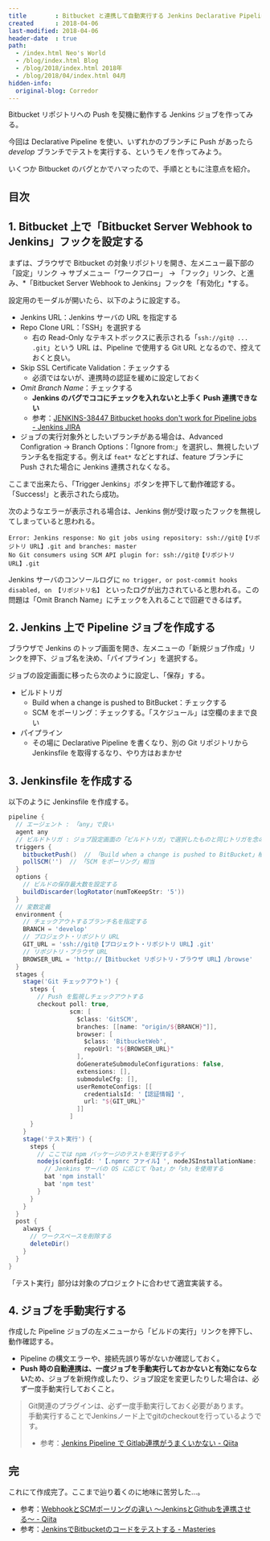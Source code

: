 ```yaml
---
title        : Bitbucket と連携して自動実行する Jenkins Declarative Pipeline ジョブの作り方
created      : 2018-04-06
last-modified: 2018-04-06
header-date  : true
path:
  - /index.html Neo's World
  - /blog/index.html Blog
  - /blog/2018/index.html 2018年
  - /blog/2018/04/index.html 04月
hidden-info:
  original-blog: Corredor
---
```


Bitbucket リポジトリへの Push を契機に動作する Jenkins ジョブを作ってみる。

今回は Declarative Pipeline を使い、いずれかのブランチに Push があったら *develop* ブランチでテストを実行する、というモノを作ってみよう。

いくつか Bitbucket のバグとかでハマったので、手順とともに注意点を紹介。

## 目次

## 1. Bitbucket 上で「Bitbucket Server Webhook to Jenkins」フックを設定する

まずは、ブラウザで Bitbucket の対象リポジトリを開き、左メニュー最下部の「設定」リンク → サブメニュー「ワークフロー」 → 「フック」リンク、と進み、*「Bitbucket Server Webhook to Jenkins」フックを「有効化」*する。

設定用のモーダルが開いたら、以下のように設定する。

- Jenkins URL：Jenkins サーバの URL を指定する
- Repo Clone URL：「SSH」を選択する
  - 右の Read-Only なテキストボックスに表示される「`ssh://git@ ... .git`」という URL は、Pipeline で使用する Git URL となるので、控えておくと良い。
- Skip SSL Certificate Validation：チェックする
  - 必須ではないが、連携時の認証を緩めに設定しておく
- *Omit Branch Name*：チェックする
  - **Jenkins のバグでココにチェックを入れないと上手く Push 連携できない**
  - 参考：[JENKINS-38447 Bitbucket hooks don't work for Pipeline jobs - Jenkins JIRA](https://issues.jenkins-ci.org/browse/JENKINS-38447#comment-316227)
- ジョブの実行対象外としたいブランチがある場合は、Advanced Configration → Branch Options：「Ignore from:」を選択し、無視したいブランチ名を指定する。例えば `feat*` などとすれば、feature ブランチに Push された場合に Jenkins 連携されなくなる。

ここまで出来たら、「Trigger Jenkins」ボタンを押下して動作確認する。「Success!」と表示されたら成功。

次のようなエラーが表示される場合は、Jenkins 側が受け取ったフックを無視してしまっていると思われる。

```
Error: Jenkins response: No git jobs using repository: ssh://git@【リポジトリ URL】.git and branches: master
No Git consumers using SCM API plugin for: ssh://git@【リポジトリ URL】.git
```

Jenkins サーバのコンソールログに `no trigger, or post-commit hooks disabled, on 【リポジトリ名】` といったログが出力されていると思われる。この問題は「Omit Branch Name」にチェックを入れることで回避できるはず。

## 2. Jenkins 上で Pipeline ジョブを作成する

ブラウザで Jenkins のトップ画面を開き、左メニューの「新規ジョブ作成」リンクを押下、ジョブ名を決め、「パイプライン」を選択する。

ジョブの設定画面に移ったら次のように設定し、「保存」する。

- ビルドトリガ
  - Build when a change is pushed to BitBucket：チェックする
  - SCM をポーリング：チェックする。「スケジュール」は空欄のままで良い
- パイプライン
  - その場に Declarative Pipeline を書くなり、別の Git リポジトリから Jenkinsfile を取得するなり、やり方はおまかせ

## 3. Jenkinsfile を作成する

以下のように Jenkinsfile を作成する。

```groovy
pipeline {
  // エージェント : 「any」で良い
  agent any
  // ビルドトリガ : ジョブ設定画面の「ビルドトリガ」で選択したものと同じトリガを念のため記述しておく
  triggers {
    bitbucketPush()  // 「Build when a change is pushed to BitBucket」相当
    pollSCM('')  // 「SCM をポーリング」相当
  }
  options {
    // ビルドの保存最大数を設定する
    buildDiscarder(logRotator(numToKeepStr: '5'))
  }
  // 変数定義
  environment {
    // チェックアウトするブランチ名を指定する
    BRANCH = 'develop'
    // プロジェクト・リポジトリ URL
    GIT_URL = 'ssh://git@【プロジェクト・リポジトリ URL】.git'
    // リポジトリ・ブラウザ URL
    BROWSER_URL = 'http://【Bitbucket リポジトリ・ブラウザ URL】/browse'
  }
  stages {
    stage('Git チェックアウト') {
      steps {
        // Push を監視しチェックアウトする
        checkout poll: true,
                 scm: [
                   $class: 'GitSCM',
                   branches: [[name: "origin/${BRANCH}"]],
                   browser: [
                     $class: 'BitbucketWeb',
                     repoUrl: "${BROWSER_URL}"
                   ],
                   doGenerateSubmoduleConfigurations: false,
                   extensions: [],
                   submoduleCfg: [],
                   userRemoteConfigs: [[
                     credentialsId: '【認証情報】',
                     url: "${GIT_URL}"
                   ]]
                 ]
      }
    }
    stage('テスト実行') {
      steps {
        // ここでは npm パッケージのテストを実行するテイ
        nodejs(configId: '【.npmrc ファイル】', nodeJSInstallationName: '【利用する Node.js】') {
          // Jenkins サーバの OS に応じて「bat」か「sh」を使用する
          bat 'npm install'
          bat 'npm test'
        }
      }
    }
  }
  post {
    always {
      // ワークスペースを削除する
      deleteDir()
    }
  }
}
```

「テスト実行」部分は対象のプロジェクトに合わせて適宜実装する。

## 4. ジョブを手動実行する

作成した Pipeline ジョブの左メニューから「ビルドの実行」リンクを押下し、動作確認する。

- Pipeline の構文エラーや、接続先誤り等がないか確認しておく。
- **Push 時の自動連携は、一度ジョブを手動実行しておかないと有効にならない**ため、ジョブを新規作成したり、ジョブ設定を変更したりした場合は、必ず一度手動実行しておくこと。

> Git関連のプラグインは、必ず一度手動実行しておく必要があります。  
> 手動実行することでJenkinsノード上でgitのcheckoutを行っているようです。
> 
> - 参考：[Jenkins Pipeline で Gitlab連携がうまくいかない - Qiita](https://qiita.com/namutaka/items/f0e87cee7eb95c7e950d)

## 完

これにて作成完了。ここまで辿り着くのに地味に苦労した…。

- 参考：[WebhookとSCMポーリングの違い 〜JenkinsとGithubを連携させる〜 - Qiita](https://qiita.com/atsuto55/items/e3c9aa008008664392e8)
- 参考：[JenkinsでBitbucketのコードをテストする - Masteries](https://papix.hatenablog.com/entry/2015/08/08/142431)
